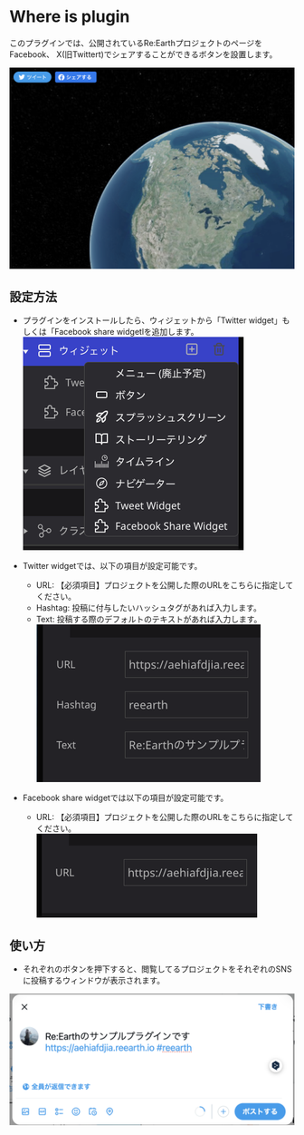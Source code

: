 # Where is plugin
このプラグインでは、公開されているRe:EarthプロジェクトのページをFacebook、 X(旧Twittert)でシェアすることができるボタンを設置します。

![](src/img1.png)


## 設定方法
- プラグインをインストールしたら、ウィジェットから「Twitter widget」もしくは「Facebook share widgetlを追加します。
![](src/img2.png)


- Twitter widgetでは、以下の項目が設定可能です。
  - URL: 【必須項目】プロジェクトを公開した際のURLをこちらに指定してください。
  - Hashtag: 投稿に付与したいハッシュタグがあれば入力します。
  - Text: 投稿する際のデフォルトのテキストがあれば入力します。
  ![](src/img3.png)

- Facebook share widgetでは以下の項目が設定可能です。
  - URL: 【必須項目】プロジェクトを公開した際のURLをこちらに指定してください。
![](src/img4.png)


## 使い方
- それぞれのボタンを押下すると、閲覧してるプロジェクトをそれぞれのSNSに投稿するウィンドウが表示されます。

![](src/img5.png)


